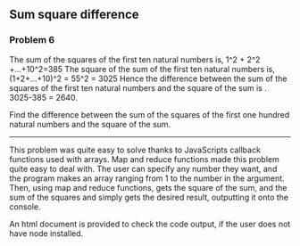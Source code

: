 ## Sum square difference

### Problem 6

The sum of the squares of the first ten natural numbers is,
1^2 + 2^2 +...+10^2=385
The square of the sum of the first ten natural numbers is,
(1+2+...+10)^2 = 55^2 = 3025
Hence the difference between the sum of the squares of the first ten natural numbers and the square of the sum is .
3025-385 = 2640.

Find the difference between the sum of the squares of the first one hundred natural numbers and the square of the sum.

---

This problem was quite easy to solve thanks to JavaScripts callback functions used with arrays. Map and reduce functions made this problem quite easy to deal with. The user can specify any number they want, and the program makes an array ranging from 1 to the number in the argument. Then, using map and reduce functions, gets the square of the sum, and the sum of the squares and simply gets the desired result, outputting it onto the console.

An html document is provided to check the code output, if the user does not have node installed.
